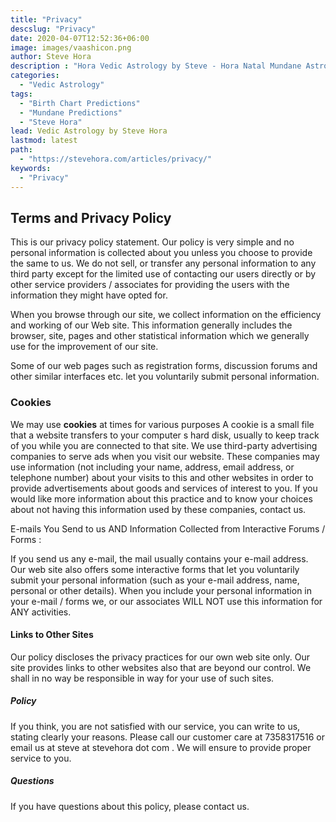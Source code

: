 ```yaml
---
title: "Privacy"
descslug: "Privacy"
date: 2020-04-07T12:52:36+06:00
image: images/vaashicon.png
author: Steve Hora
description : "Hora Vedic Astrology by Steve - Hora Natal Mundane Astrology Horoscope Reading Predictions Privacy and Terms"
categories: 
  - "Vedic Astrology"
tags:
  - "Birth Chart Predictions"
  - "Mundane Predictions"
  - "Steve Hora"
lead: Vedic Astrology by Steve Hora
lastmod: latest 
path:
  - "https://stevehora.com/articles/privacy/"
keywords:
  - "Privacy"
---
```


## Terms and Privacy Policy

This is our privacy policy statement. Our policy is very simple and no personal information is collected about you unless you choose to provide the same to us. We do not sell, or transfer any personal information to any third party except for the limited use of contacting our users directly or by other service providers / associates for providing the users with the information they might have opted for.

When you browse through our site, we collect information on the efficiency and working of our Web site. This information generally includes the browser, site, pages and other statistical information which we generally use for the improvement of our site.

Some of our web pages such as registration forms, discussion forums and other similar interfaces etc. let you voluntarily submit personal information.

### Cookies

We may use  **cookies** at times for various purposes A cookie is a small file that a website transfers to your computer s hard disk, usually to keep track of you while you are connected to that site. We use third-party advertising companies to serve ads when you visit our website. These companies may use information (not including your name, address, email address, or telephone number) about your visits to this and other websites in order to provide advertisements about goods and services of interest to you. If you would like more information about this practice and to know your choices about not having this information used by these companies, contact us.

E-mails You Send to us AND Information Collected from Interactive Forums / Forms :

If you send us any e-mail, the mail usually contains your e-mail address. Our web site also offers some interactive forms that let you voluntarily submit your personal information (such as your e-mail address, name, personal or other details). When you include your personal information in your e-mail / forms we, or our associates WILL NOT use this information for ANY activities.

#### Links to Other Sites

Our policy discloses the privacy practices for our own web site only. Our site provides links to other websites also that are beyond our control. We shall in no way be responsible in way for your use of such sites.

##### Policy

If you think, you are not satisfied with our service, you can write to us, stating clearly your reasons. Please call our customer care at 7358317516 or email us at  steve at stevehora dot com . We will ensure to provide proper service to you.

##### Questions

If you have questions about this policy, please contact us.